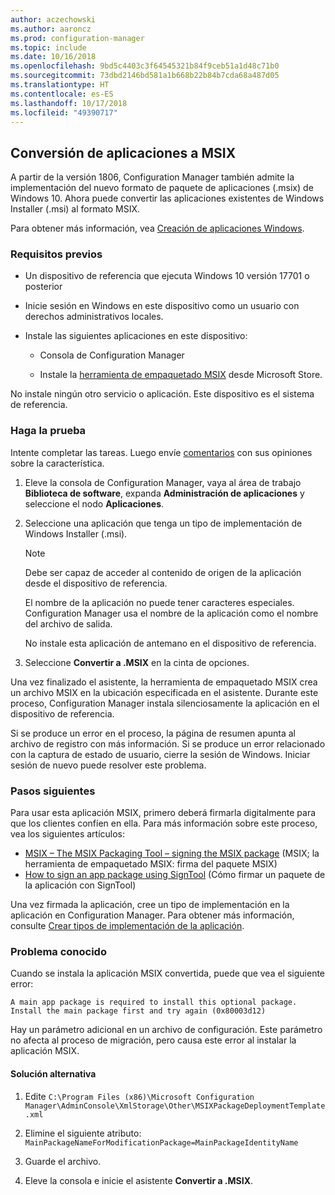 ```yaml
---
author: aczechowski
ms.author: aaroncz
ms.prod: configuration-manager
ms.topic: include
ms.date: 10/16/2018
ms.openlocfilehash: 9bd5c4403c3f64545321b84f9ceb51a1d48c71b0
ms.sourcegitcommit: 73dbd2146bd581a1b668b22b84b7cda68a487d05
ms.translationtype: HT
ms.contentlocale: es-ES
ms.lasthandoff: 10/17/2018
ms.locfileid: "49390717"
---
```

## <a name="bkmk_msix"></a> Conversión de aplicaciones a MSIX
<!--1359029-->

A partir de la versión 1806, Configuration Manager también admite la implementación del nuevo formato de paquete de aplicaciones (.msix) de Windows 10. Ahora puede convertir las aplicaciones existentes de Windows Installer (.msi) al formato MSIX. 

Para obtener más información, vea [Creación de aplicaciones Windows](/sccm/apps/get-started/creating-windows-applications#bkmk_general).


### <a name="prerequisites"></a>Requisitos previos

- Un dispositivo de referencia que ejecuta Windows 10 versión 17701 o posterior  

- Inicie sesión en Windows en este dispositivo como un usuario con derechos administrativos locales.  

- Instale las siguientes aplicaciones en este dispositivo:  

    - Consola de Configuration Manager  

    - Instale la [herramienta de empaquetado MSIX](https://www.microsoft.com/store/productId/9N5LW3JBCXKF) desde Microsoft Store.  

No instale ningún otro servicio o aplicación. Este dispositivo es el sistema de referencia. 


### <a name="try-it-out"></a>Haga la prueba

Intente completar las tareas. Luego envíe [comentarios](/sccm/core/understand/find-help#product-feedback) con sus opiniones sobre la característica.

1. Eleve la consola de Configuration Manager, vaya al área de trabajo **Biblioteca de software**, expanda **Administración de aplicaciones** y seleccione el nodo **Aplicaciones**.  

2. Seleccione una aplicación que tenga un tipo de implementación de Windows Installer (.msi).  

    > [!Note]  
    > Debe ser capaz de acceder al contenido de origen de la aplicación desde el dispositivo de referencia.  
    > 
    > El nombre de la aplicación no puede tener caracteres especiales. Configuration Manager usa el nombre de la aplicación como el nombre del archivo de salida.  
    > 
    > No instale esta aplicación de antemano en el dispositivo de referencia.  

3. Seleccione **Convertir a .MSIX** en la cinta de opciones.

Una vez finalizado el asistente, la herramienta de empaquetado MSIX crea un archivo MSIX en la ubicación especificada en el asistente. Durante este proceso, Configuration Manager instala silenciosamente la aplicación en el dispositivo de referencia.

Si se produce un error en el proceso, la página de resumen apunta al archivo de registro con más información. Si se produce un error relacionado con la captura de estado de usuario, cierre la sesión de Windows. Iniciar sesión de nuevo puede resolver este problema.

### <a name="next-steps"></a>Pasos siguientes

Para usar esta aplicación MSIX, primero deberá firmarla digitalmente para que los clientes confíen en ella. Para más información sobre este proceso, vea los siguientes artículos: 
- [MSIX – The MSIX Packaging Tool – signing the MSIX package](https://blogs.msdn.microsoft.com/sgern/2018/09/06/msix-the-msix-packaging-tool-signing-the-msix-package/) (MSIX; la herramienta de empaquetado MSIX: firma del paquete MSIX)
- [How to sign an app package using SignTool](https://docs.microsoft.com/windows/desktop/appxpkg/how-to-sign-a-package-using-signtool) (Cómo firmar un paquete de la aplicación con SignTool)

Una vez firmada la aplicación, cree un tipo de implementación en la aplicación en Configuration Manager. Para obtener más información, consulte [Crear tipos de implementación de la aplicación](/sccm/apps/deploy-use/create-applications#bkmk_create-dt).


### <a name="known-issue"></a>Problema conocido

<!--3212701--> Cuando se instala la aplicación MSIX convertida, puede que vea el siguiente error:  
`A main app package is required to install this optional package. Install the main package first and try again (0x80003d12)`  

Hay un parámetro adicional en un archivo de configuración. Este parámetro no afecta al proceso de migración, pero causa este error al instalar la aplicación MSIX. 

#### <a name="workaround"></a>Solución alternativa
1. Edite `C:\Program Files (x86)\Microsoft Configuration Manager\AdminConsole\XmlStorage\Other\MSIXPackageDeploymentTemplate.xml`  

2. Elimine el siguiente atributo: `MainPackageNameForModificationPackage=MainPackageIdentityName`  

3. Guarde el archivo.  

4. Eleve la consola e inicie el asistente **Convertir a .MSIX**.  


